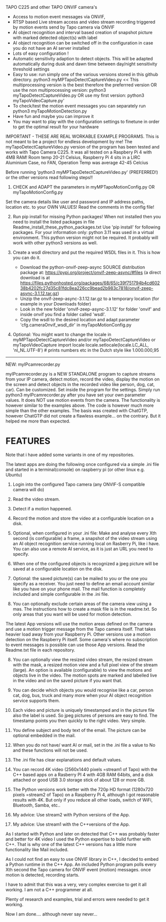 TAPO C225 and other TAPO ONVIF camera's
- Access to motion event messages via ONVIF, 
- RTSP based Live stream access and video stream recording triggered by motion events send by Tapo camera via ONVIF
- AI object recognition and interval based creation of snapshot picture with marked detected object(s) with label
- AI object recognition can be switched off in the configuration in case you do not have an AI server installed
- Lots of easy configuration !
- Automatic sensitivity adaption to detect objects. This will be adapted automatically during dusk and dawn time between day/night sensitivity threshold settings 
- Easy to use: run simply one of the various versions stored in this github directory.
    python3 myMPTapoDetectCaptureVideo.py  << This multiprocessing version is the best therefore the preferrred version 
    OR  use the non multiprocessing version: 
    python3 myTapoDetectCaptureVideo.py
    OR use my first version: 
    python3 myTapoVideoCapture.py'
- To check/test the motion event messages you can separately run python3 myTapoMotionDetection.py
- Have fun and maybe you can improve it
- You may want to play with the configuration settings to finetune in order to get the optimal result for your hardware

IMPORTANT - THESE ARE REAL WORKABLE EXAMPLE PROGRAMS. This is not meant to be a project for endless development by me!
The myTapoDetectCaptureVideo.py version of the program has been tested and works with Tapo Camera C225. It was all tested on a Raspbery Pi 4 with 4MB RAM!
Room temp 20-21 Celsius, Raspberry Pi 4 sits in a LIRC Aluminium Case, no FAN, Operation Temp was average 42-45 Celcius

Before running  'python3 myMPTapoDetectCaptureVideo.py' (PREFERRED!) or the other versions read following steps!!

1) CHECK and ADAPT the parameters in myMPTapoMotionConfig.py  OR myTapoMotionConfig.py  

  Set the camera details like user and password and IP address paths, location etc. to your OWN VALUES!
  Read the comments in the config file!

2) Run pip install for missing Python packages! 
   When not installed then you need to install the listed packages in file Readme_install_these_python_packages.txt
   Use 'pip install' for following packages. 
   For your information only: python 3.11 was used in a virtual environment. 
   This python version might not be required. It probably will work with other python3 versions as well.
 
3) Create a wsdl directory and put the required WSDL files in it. This is how you can do it.
   - Download the python-onvif-zeep-async SOURCE distribution package at:  https://pypi.org/project/onvif-zeep-async/#files
     (a direct download is at https://files.pythonhosted.org/packages/68/65/c39f751794b4cd60238b4202fc27d35c81fdc8ea226cc9bead2b983c7818/onvif-zeep-async-3.1.12.tar.gz)
   - Unzip the onvif-zeep-async-3.1.12.tar.gz to a temporary location (for example in your Downloads folder)
   - Look in the new folder 'onvif-zeep-async-3.1.12' for folder 'onvif' and inside onvif you find a folder called 'wsdl'.
   - Copy the wsdl to the desired location and adapt parameter 'cfg.cameraOnvif_wsdl_dir' in myTapoMotionConfig.py

4) Optional: You might want to change the locale in myMPTapoDetectCaptureVideo and/or myTapoDetectCaptureVideo or myTapoVideoCapture
import locale
locale.setlocale(locale.LC_ALL, 'nl_NL.UTF-8')  # prints numbers etc in the Dutch style  like 1.000.000,95
--------

NEW:  myIPcamrecorder.py

myIPcamrecorder.py is a NEW STANDALONE program to capture streams from your IP camera, detect motion, record the video, display the motion on the screen and detect objects in the recorded video like person, dog, cat, car). Can be customized. Set inside the program for the settings. Simply run python3 myIPcamrecorder.py after you have set your own parameter values. It does NOT use motion events from the camera. The functionality is however similar to the examples above.
The code is however much more simple than the other examples.  The basis was created with ChatGTP, however ChatGTP did not create a flawless example... on the contrary. But it helped me more than expected.


FEATURES
========
Note that i have added some variants in one of my repositories.

The latest apps are doing the following once configured via a simple  .ini file and started in a terminal(console) on raspberry pi (or other linux e.g. Ubuntu)

1. Login into the configured Tapo camera (any ONVIF-S compatible camera will do)
 
 
2. Read the video stream.
 
 
3. Detect if a motion happened.
 
 
4. Record the motion and store the video at a configurable location on a disk.
 
 
4. Optional, when configured in your .ini file: Make and analyse every Xth second (is configurable) a frame, a snapshot of the video stream using an AI object recognition service running local on Rasberry Pi, like i have. You can also use a remote AI service, as it is just an URL you need to specify.
 
 
5. When one of the configured objects is recognized a jpeg picture will be saved at a configurable location on the disk.
 
 
6. Optional: the saved picture(s) can be mailed to you or the one you specify as a receiver. You just need to define an email account similar like you have on your phone mail. The mail function is completely included and simple configurable in the .ini file.
 
 
7. You can optionally exclude certain areas of the camera view using a mas. The instructions how to create a mask file is in the readme.txt. So only areas that you want will be used for motion detection. 
  
  
The latest App versions will use the motion areas defined on the camera and use a motion trigger message from the Tapo camera itself. That takes heavier load away from your Raspberry Pi. Other versions use a motion detection on the Raspberry Pi itself. Some camera's where no subscription to event messages is possible can use those  App versions. Read the Readme.txt file in each repository.
 
 
8. You can optionally view the resized video stream, the resized stream with the mask, a resized motion view and a full pixel view of the stream (large). An option is available (configurable) to view the motions and objects live in the video. The motion spots are marked and labelled live in the video and on the saved picture if you want that.
 
 
9. You can decide which objects you would recognise like a car, person cat, dog, bus, truck and many more when your AI object recognition service supports them.
 
 
10. Each video and picture is uniquely timestamped and in the picture file also the label is used. So jpeg pictures of persons are easy to find. The timestamp points you then quickly to the right video. Very simple.
 
 
11. You define subject and body text of the email. The picture can be optional embedded in the mail.
 
 
12. When you do not have/ want AI or mail, set in the .ini file a value to No and these functions will not be used.
 
 
13. The .ini file has clear explanations and default values.
 
 
14. You can record 4K video (2560x1440 pixels =stream1 of Tapo) with the C++ based apps on a Rasberry PI 4 with 4GB RAM 64bits,  and a disk attached or good USB 3.0 storage stick of about 128 or more GB.
 
 
15. The Python versions work better with the 720p HD format (1280x720 pixels =stream2 of Tapo) on a Raspberry Pi 4, although I got reasonable results with 4K. But only if you reduce all other loads, switch of WiFi, Bluetooth, Samba, etc.. 
 
 
16. My advice: Use stream2 with Python versions of the App.
 
 
17. My advice: Use stream1 with the C++versions of the App.
 
 
As I started with Python and later on detected that C++ was probably faster and better for 4K video I used the Python expertise to build further with C++. That is why one of the  latest C++ versions has a little more functionality like Mail included.
 
 
As I could not find an easy to use ONVIF library in C++, I decided to embed a Python runtime in the C++ App. An included Python program polls every Xth second the Tapo camera for ONVIF event (motion) messages. once motion is detected, recording starts.
 
 
I have to admit that this was a very, very complex exercise to get it all working. I am not a C++ programmer at all. 
 
 
Plenty of research and examples, trial and errors were needed to get it working.
 
 
Now I am done.... although never say never...
